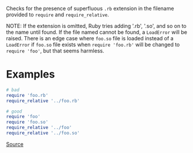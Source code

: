 
Checks for the presence of superfluous `.rb` extension in
the filename provided to `require` and `require_relative`.

NOTE: If the extension is omitted, Ruby tries adding '.rb', '.so',
      and so on to the name until found. If the file named cannot be found,
      a `LoadError` will be raised.
      There is an edge case where `foo.so` file is loaded instead of a `LoadError`
      if `foo.so` file exists when `require 'foo.rb'` will be changed to `require 'foo'`,
      but that seems harmless.

# Examples

```ruby
# bad
require 'foo.rb'
require_relative '../foo.rb'

# good
require 'foo'
require 'foo.so'
require_relative '../foo'
require_relative '../foo.so'
```

[Source](http://www.rubydoc.info/gems/rubocop/RuboCop/Cop/Style/RedundantFileExtensionInRequire)